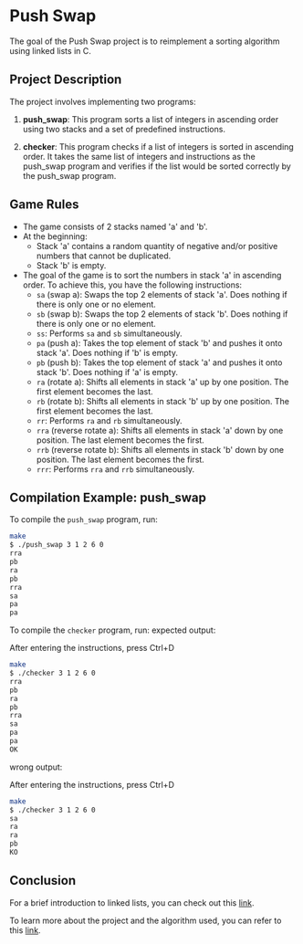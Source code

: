 # Push Swap

The goal of the Push Swap project is to reimplement a sorting algorithm using linked lists in C.

## Project Description

The project involves implementing two programs:

1. **push_swap**: This program sorts a list of integers in ascending order using two stacks and a set of predefined instructions.
   
2. **checker**: This program checks if a list of integers is sorted in ascending order. It takes the same list of integers and instructions as the push_swap program and verifies if the list would be sorted correctly by the push_swap program.

## Game Rules

- The game consists of 2 stacks named 'a' and 'b'.
- At the beginning:
  - Stack 'a' contains a random quantity of negative and/or positive numbers that cannot be duplicated.
  - Stack 'b' is empty.
- The goal of the game is to sort the numbers in stack 'a' in ascending order. To achieve this, you have the following instructions:
  - `sa` (swap a): Swaps the top 2 elements of stack 'a'. Does nothing if there is only one or no element.
  - `sb` (swap b): Swaps the top 2 elements of stack 'b'. Does nothing if there is only one or no element.
  - `ss`: Performs `sa` and `sb` simultaneously.
  - `pa` (push a): Takes the top element of stack 'b' and pushes it onto stack 'a'. Does nothing if 'b' is empty.
  - `pb` (push b): Takes the top element of stack 'a' and pushes it onto stack 'b'. Does nothing if 'a' is empty.
  - `ra` (rotate a): Shifts all elements in stack 'a' up by one position. The first element becomes the last.
  - `rb` (rotate b): Shifts all elements in stack 'b' up by one position. The first element becomes the last.
  - `rr`: Performs `ra` and `rb` simultaneously.
  - `rra` (reverse rotate a): Shifts all elements in stack 'a' down by one position. The last element becomes the first.
  - `rrb` (reverse rotate b): Shifts all elements in stack 'b' down by one position. The last element becomes the first.
  - `rrr`: Performs `rra` and `rrb` simultaneously.

## Compilation Example: push_swap

To compile the `push_swap` program, run:

```bash
make
$ ./push_swap 3 1 2 6 0
rra
pb
ra
pb
rra
sa
pa
pa
```
To compile the `checker` program, run:
expected output:

After entering the instructions, press Ctrl+D
```bash
make
$ ./checker 3 1 2 6 0
rra
pb
ra
pb
rra
sa
pa
pa
OK
```
wrong output:

After entering the instructions, press Ctrl+D
```bash
make
$ ./checker 3 1 2 6 0
sa
ra
ra
pb
KO
```
## Conclusion

For a brief introduction to linked lists, you can check out this [link](https://www.geeksforgeeks.org/what-is-linked-list/).

To learn more about the project and the algorithm used, you can refer to this [link](https://medium.com/@ayogun/push-swap-c1f5d2d41e97).
